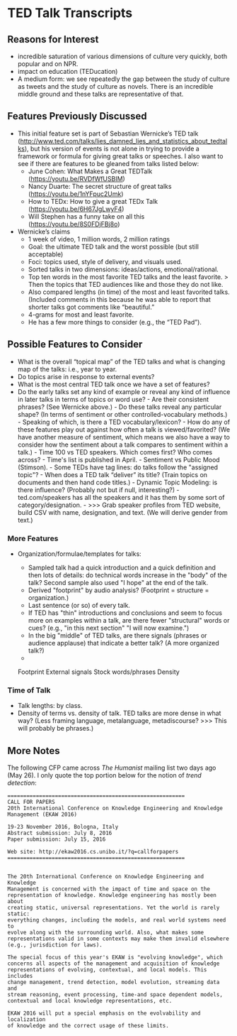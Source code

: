 # TED Talk Transcripts

## Reasons for Interest

* incredible saturation of various dimensions of culture very quickly, both popular and on NPR.
* impact on education (TEDucation)
* A medium form: we see repeatedly the gap between the study of culture as tweets and the study of culture as novels. There is an incredible middle ground and these talks are representative of that.


## Features Previously Discussed

* This initial feature set is part of Sebastian Wernicke’s TED talk (http://www.ted.com/talks/lies_damned_lies_and_statistics_about_tedtalks), but his version of events is not alone in trying to provide a framework or formula for giving great talks or speeches. I also want to see if there are features to be gleaned from talks listed below:
  - June Cohen: What Makes a Great TEDTalk (https://youtu.be/RVDfWfUSBIM)
  - Nancy Duarte: The secret structure of great talks (https://youtu.be/1nYFpuc2Umk)
  - How to TEDx: How to give a great TEDx Talk (https://youtu.be/6H67JgLwyF4)
  - Will Stephen has a funny take on all this (https://youtu.be/8S0FDjFBj8o)
* Wernicke’s claims
  - 1 week of video, 1 million words, 2 million ratings
  - Goal: the ultimate TED talk and the worst possible (but still acceptable)
  - Foci: topics used, style of delivery, and visuals used.
  - Sorted talks in two dimensions: ideas/actions, emotional/rational.
  - Top ten words in the most favorite TED talks and the least favorite. > Then the topics that TED audiences like and those they do not like.
  - Also compared lengths (in time) of the most and least favorited talks. (Included comments in this because he was able to report that shorter talks got comments like “beautiful.”
  - 4-grams for most and least favorite.
  - He has a few more things to consider (e.g., the “TED Pad”).
    

## Possible Features to Consider

* What is the overall “topical map” of the TED talks and what is changing map of the talks: i.e., year to year.
* Do topics arise in response to external events?
* What is the most central TED talk once we have a set of features?
* Do the early talks set any kind of example or reveal any kind of influence in later talks in terms of topics or word use?
        - Are their consistent phrases? (See Wernicke above.)
        - Do these talks reveal any particular shape? (In terms of
          sentiment or other controlled-vocabulary methods.)
        - Speaking of which, is there a TED vocabulary/lexicon?
        - How do any of these features play out against how often a
          talk is viewed/favorited? (We have another measure of
          sentiment, which means we also have a way to consider how the
          sentiment about a talk compares to sentiment within a talk.)
        - Time 100 vs TED speakers. Which comes first? Who comes across?
            - Time's list is published in April.
        - Sentiment vs Public Mood (Stimson).
        - Some TEDs have tag lines: do talks follow the "assigned
          topic"?
        - When does a TED talk “deliver” its title? (Train topics on
          documents and then hand code titles.)
        - Dynamic Topic Modeling: is there influence? (Probably not but
          if null, interesting?)
        - ted.com/speakers has all the speakers and it has them by some
          sort of category/designation.
            - >>> Grab speaker profiles from TED website, build CSV
              with name, designation, and text. (We will derive gender
              from text.)
              
### More Features

* Organization/formulae/templates for talks:
    - Sampled talk had a quick introduction and a quick definition and then lots of details: do technical words increase in the "body" of the talk? Second sample also used "I hope" at the end of the talk.
    - Derived "footprint" by audio analysis? (Footprint = structure = organization.)
    - Last sentence (or so) of every talk.
    - If TED has "thin" introductions and conclusions and seem to focus more on examples within a talk, are there fewer "structural" words or cues? (e.g., "in this next section" "I will now examine.")
    - In the big "middle" of TED talks, are there signals (phrases or audience applause) that indicate a better talk? (A more organized talk?)
    - 
    
    
    Footprint
    External signals
    Stock words/phrases
    Density 


### Time of Talk

* Talk lengths: by class.
* Density of terms vs. density of talk. TED talks are more dense in what way? (Less framing language, metalanguage, metadiscourse? >>> This will probably be phrases.)
    
              


## More Notes

The following CFP came across _The Humanist_ mailing list two days ago (May 26). I only quote the top portion below for the notion of *trend detection*:

```
========================================================
CALL FOR PAPERS
20th International Conference on Knowledge Engineering and Knowledge
Management (EKAW 2016)

19-23 November 2016, Bologna, Italy
Abstract submission: July 8, 2016
Paper submission: July 15, 2016

Web site: http://ekaw2016.cs.unibo.it/?q=callforpapers
========================================================


The 20th International Conference on Knowledge Engineering and Knowledge
Management is concerned with the impact of time and space on the
representation of knowledge. Knowledge engineering has mostly been about
creating static, universal representations. Yet the world is rarely static:
everything changes, including the models, and real world systems need to
evolve along with the surrounding world. Also, what makes some
representations valid in some contexts may make them invalid elsewhere
(e.g., jurisdiction for laws).

The special focus of this year's EKAW is "evolving knowledge", which
concerns all aspects of the management and acquisition of knowledge
representations of evolving, contextual, and local models. This includes
change management, trend detection, model evolution, streaming data and
stream reasoning, event processing, time-and space dependent models,
contextual and local knowledge representations, etc.

EKAW 2016 will put a special emphasis on the evolvability and localization
of knowledge and the correct usage of these limits.
```